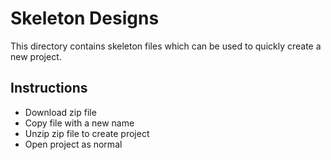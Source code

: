# Skeleton Designs
This directory contains skeleton files which can be used to quickly create a new project. 

## Instructions
  - Download zip file
  - Copy file with a new name
  - Unzip zip file to create project
  - Open project as normal

